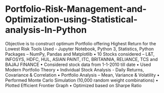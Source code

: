 # Portfolio-Risk-Management-and-Optimization-using-Statistical-analysis-In-Python
Objective is to construct optimum Portfolio offering Highest Return for the Lowest Risk
Tools Used - Jupyter Notebook, Python 3, Statistics, Python Packages – NumPy, Pandas and Matplotlib
•	10 Stocks considered – L&T, INFOSYS, HDFC, HUL, ASIAN PAINT, ITC, BRITANNIA, RELIANCE, TCS and BAJAJ FINANCE
•	Considered stock data from 1-1-2010 till date
•	Used Modern Portfolio Theory
•	Individual Stock Analysis - Daily Returns, Covariance & Correlation
•	Portfolio Analysis – Mean, Variance & Volatility
•	Performed Monte Carlo Simulation (10,000 random weight combinations)
•	Plotted Efficient Frontier Graph
•	Optimized based on Sharpe Ratio
